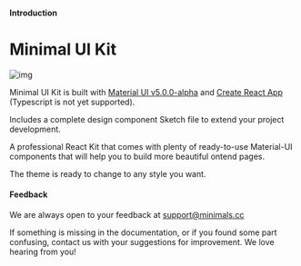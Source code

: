 #### Introduction

# Minimal UI Kit

![img](https://res.cloudinary.com/trinhmai/image/upload/v1611583490/upload_minimal/docs/cover.png)

Minimal UI Kit is built with [Material UI v5.0.0-alpha](https://next.material-ui.com/) and [Create React App](https://create-react-app.dev/) (Typescript is not yet supported).

Includes a complete design component Sketch file to extend your project development.

A professional React Kit that comes with plenty of ready-to-use Material-UI components that will help you to build more beautiful ontend pages.

The theme is ready to change to any style you want.

#### Feedback

<p>We are always open to your feedback at
<a href="mailto:support@minimals.cc?subject=[Feedback] from Customer">support@minimals.cc</a>  
<p>

If something is missing in the documentation, or if you found some part confusing, contact us with your suggestions for improvement. We love hearing from you!
